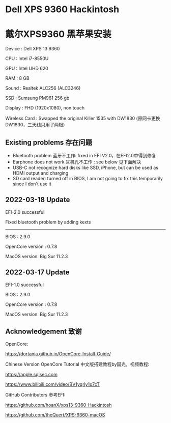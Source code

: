 # Dell XPS 9360 Hackintosh
# 戴尔XPS9360 黑苹果安装


Device : Dell XPS 13 9360

CPU : Intel i7-8550U

GPU : Intel UHD 620

RAM : 8 GB

Sound : Realtek ALC256 (ALC3246)

SSD : Sumsung PM961 256 gb

Display : FHD (1920x1080), non touch

Wireless Card : Swapped the original Killer 1535 with DW1830 (原网卡更换DW1830，三天线只用了两根)

## Existing problems 存在问题
 
- Bluetooth problem 蓝牙不工作: fixed in EFI V2.0，在EFI2.0中得到修复
- Earphone does not work 耳机孔不工作 : see below 见下面解决
- USB-C not recognize hard disks like SSD, iPhone, but can be used as HDMI output and charging
- SD card reader: turned off in BIOS, I am not going to fix this temporarily since I don't use it
 
## 2022-03-18 Update

EFI-2.0 successful

Fixed bluetooth problem by adding kexts 

----------

BIOS : 2.9.0

OpenCore version : 0.7.8

MacOS version: Big Sur 11.2.3


## 2022-03-17 Update

 
EFI-1.0 successful

BIOS : 2.9.0

OpenCore version : 0.7.8

MacOS version: Big Sur 11.2.3
 
 


## Acknowledgement 致谢

 
OpenCore: 

https://dortania.github.io/OpenCore-Install-Guide/

Chinese Version OpenCore Tutorial 
中文版搭建教程by国光，视频教程:

https://apple.sqlsec.com

https://www.bilibili.com/video/BV1yq4y1o7cT

GitHub Contributors 参考EFI:

https://github.com/hoanX/xps13-9360-Hackintosh

https://github.com/theQuert/XPS-9360-macOS


